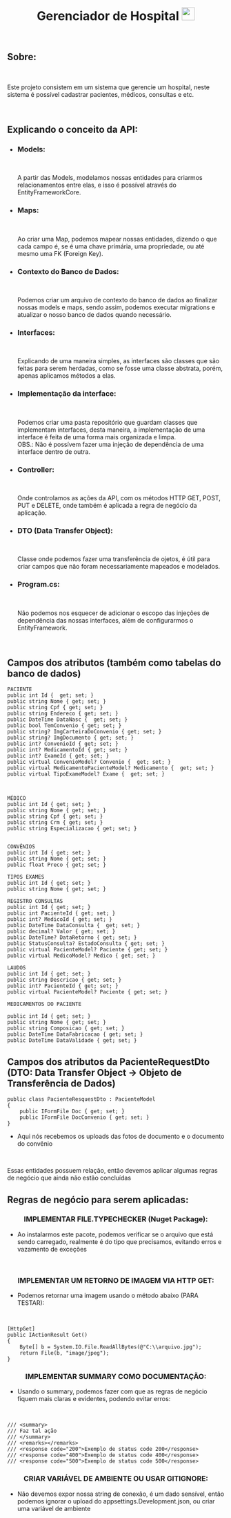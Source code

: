 <h1 align="center">Gerenciador de Hospital <img src="https://raw.githubusercontent.com/tomchen/stack-icons/master/logos/c-sharp.svg" width="30px"></h1>
<br/>

<h2>Sobre:</h2>
<br/>

<p>Este projeto consistem em um sistema que gerencie um hospital, neste sistema é possível cadastrar pacientes, médicos, consultas e etc.</p>
<br/>

<h2>Explicando o conceito da API:</h2>
<ul>
	<h3><li>Models:</li></h3><br/>
	<p>
		A partir das Models, modelamos nossas entidades para criarmos relacionamentos entre elas, e isso é possível através do EntityFrameworkCore.
	</p>
	<h3><li>Maps:</li></h3><br/>
	<p>
		Ao criar uma Map, podemos mapear nossas entidades, dizendo o que cada campo é, se é uma chave primária, uma propriedade, ou até mesmo uma FK
		(Foreign Key).
	</p>
	<h3><li>Contexto do Banco de Dados:</li></h3><br/>
	<p>
		Podemos criar um arquivo de contexto do banco de dados ao finalizar nossas models e maps, sendo assim, podemos executar migrations e atualizar
		o nosso banco de dados quando necessário.
	</p>
	<h3><li>Interfaces:</li></h3><br/>
	<p>
		Explicando de uma maneira simples, as interfaces são classes que são feitas para serem herdadas, como se fosse uma classe abstrata, porém,
		apenas aplicamos métodos a elas.
	</p>
	<h3><li>Implementação da interface:</li></h3><br/>
	<p>
		Podemos criar uma pasta repositório que guardam classes que implementam interfaces, desta maneira, a implementação de uma interface é feita
		de uma forma mais organizada e limpa. <br/>
		OBS.: Não é possívem fazer uma injeção de dependência de uma interface dentro de outra.
	</p>
	<h3><li>Controller:</li></h3><br/>
	<p>
		Onde controlamos as ações da API, com os métodos HTTP GET, POST, PUT e DELETE, onde também é aplicada a regra de negócio da aplicação.
	</p>
	<h3><li>DTO (Data Transfer Object):</li></h3><br/>
	<p>
		Classe onde podemos fazer uma transferência de ojetos, é útil para criar campos que não foram necessariamente mapeados e modelados.
	</p>
	<h3><li>Program.cs:</li></h3><br/>
	<p>
		Não podemos nos esquecer de adicionar o escopo das injeções de dependência das nossas interfaces, além de configurarmos o EntityFramework.
	</p>
</ul>


<br/>

<h2>Campos dos atributos (também como tabelas do banco de dados)</h2>

```
PACIENTE
public int Id {  get; set; }
public string Nome { get; set; }
public string Cpf { get; set; }
public string Endereco { get; set; }
public DateTime DataNasc {  get; set; }
public bool TemConvenio { get; set; }
public string? ImgCarteiraDoConvenio { get; set; }
public string? ImgDocumento { get; set; }
public int? ConvenioId { get; set; }
public int? MedicamentoId { get; set; }
public int? ExameId { get; set; }
public virtual ConvenioModel? Convenio {  get; set; }
public virtual MedicamentoPacienteModel? Medicamento {  get; set; }
public virtual TipoExameModel? Exame {  get; set; }



MÉDICO
public int Id { get; set; }
public string Nome { get; set; }
public string Cpf { get; set; }
public string Crm { get; set; }
public string Especializacao { get; set; }


CONVÊNIOS
public int Id { get; set; }
public string Nome { get; set; }
public float Preco { get; set; }

TIPOS EXAMES
public int Id { get; set; }
public string Nome { get; set; }

REGISTRO CONSULTAS
public int Id { get; set; }
public int PacienteId { get; set; }
public int? MedicoId { get; set; }
public DateTime DataConsulta {  get; set; }
public decimal? Valor { get; set; }
public DateTime? DataRetorno { get; set; }
public StatusConsulta? EstadoConsulta { get; set; }
public virtual PacienteModel? Paciente { get; set; }
public virtual MedicoModel? Medico { get; set; }

LAUDOS
public int Id { get; set; }
public string Descricao { get; set; }
public int? PacienteId { get; set; }
public virtual PacienteModel? Paciente { get; set; }

MEDICAMENTOS DO PACIENTE

public int Id { get; set; }
public string Nome { get; set; }
public string Composicao { get; set; }
public DateTime DataFabricacao { get; set; }
public DateTime DataValidade { get; set; }
```

<h2>Campos dos atributos da PacienteRequestDto (DTO: Data Transfer Object -> Objeto de Transferência de Dados)</h2>

```
public class PacienteResquestDto : PacienteModel
{
    public IFormFile Doc { get; set; }
    public IFormFile DocConvenio { get; set; }
}

```
<ul>
	<li>Aqui nós recebemos os uploads das fotos de documento e o documento do convênio</li>
</ul>
<br/>

<p>Essas entidades possuem relação, então devemos aplicar algumas regras de negócio que ainda não estão concluídas</p>
<h2>Regras de negócio para serem aplicadas:</h2>

<h3 align="center">IMPLEMENTAR FILE.TYPECHECKER (Nuget Package):</h3>
<ul>
	<li>Ao instalarmos este pacote, podemos verificar se o arquivo que está sendo carregado, realmente é do tipo que precisamos, evitando erros e vazamento de exceções</li>
</ul>
<br/>

<h3 align="center">IMPLEMENTAR UM RETORNO DE IMAGEM VIA HTTP GET:</h3>
<ul>
	<li>Podemos retornar uma imagem usando o método abaixo (PARA TESTAR):</li>
</ul>
<br/>

```
[HttpGet]
public IActionResult Get()
{            
    Byte[] b = System.IO.File.ReadAllBytes(@"C:\\arquivo.jpg");         
    return File(b, "image/jpeg");
}
```

<h3 align="center">IMPLEMENTAR SUMMARY COMO DOCUMENTAÇÃO:</h3>
<ul>
	<li>Usando o summary, podemos fazer com que as regras de negócio fiquem mais claras e evidentes, podendo evitar erros:</li>
</ul>
<br/>

```
/// <summary>
/// Faz tal ação
/// </summary>
/// <remarks></remarks>
/// <response code="200">Exemplo de status code 200</response>
/// <response code="400">Exemplo de status code 400</response>
/// <response code="500">Exemplo de status code 500</response>
```
<h3 align="center">CRIAR VARIÁVEL DE AMBIENTE OU USAR GITIGNORE:</h3>
<ul>
	<li>Não devemos expor nossa string de conexão, é um dado sensível, então podemos ignorar o upload do appsettings.Development.json, ou criar uma variável de ambiente</li>
</ul>
<br/>

